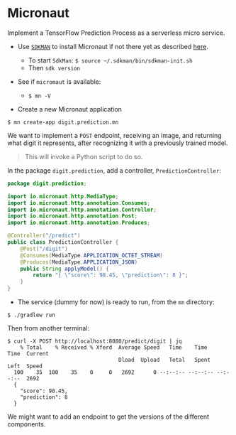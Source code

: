 # Micronaut
Implement a TensorFlow Prediction Process as a serverless micro service.

- Use [`SDKMAN`](https://sdkman.io/) to install Micronaut if not there yet
as described [here](https://micronaut-projects.github.io/micronaut-starter/latest/guide/#installation).
    - To start `SdkMan`: `$ source ~/.sdkman/bin/sdkman-init.sh`
    - Then `sdk version`

- See if `micromaut` is available:
    - `$ mn -V`

- Create a new Micronaut application
```
$ mn create-app digit.prediction.mn
```

We want to implement a `POST` endpoint, receiving an image, and returning what digit it represents, after recognizing it with
a previously trained model.

> This will invoke a Python script to do so.

 In the package `digit.prediction`, add a controller, `PredictionController`:
```java
package digit.prediction;

import io.micronaut.http.MediaType;
import io.micronaut.http.annotation.Consumes;
import io.micronaut.http.annotation.Controller;
import io.micronaut.http.annotation.Post;
import io.micronaut.http.annotation.Produces;

@Controller("/predict")
public class PredictionController {
    @Post("/digit")
    @Consumes(MediaType.APPLICATION_OCTET_STREAM)
    @Produces(MediaType.APPLICATION_JSON)
    public String applyModel() {
        return "{ \"score\": 98.45, \"prediction\": 8 }";
    }
}
```
- The service (dummy for now) is ready to run, from the `mn` directory:
```
$ ./gradlew run
```
Then from another terminal:
```
$ curl -X POST http://localhost:8080/predict/digit | jq
    % Total    % Received % Xferd  Average Speed   Time    Time     Time  Current
                                   Dload  Upload   Total   Spent    Left  Speed
  100    35  100    35    0     0   2692      0 --:--:-- --:--:-- --:--:--  2692
  {
    "score": 98.45,
    "prediction": 8
  }
```

We might want to add an endpoint to get the versions of the different components.
